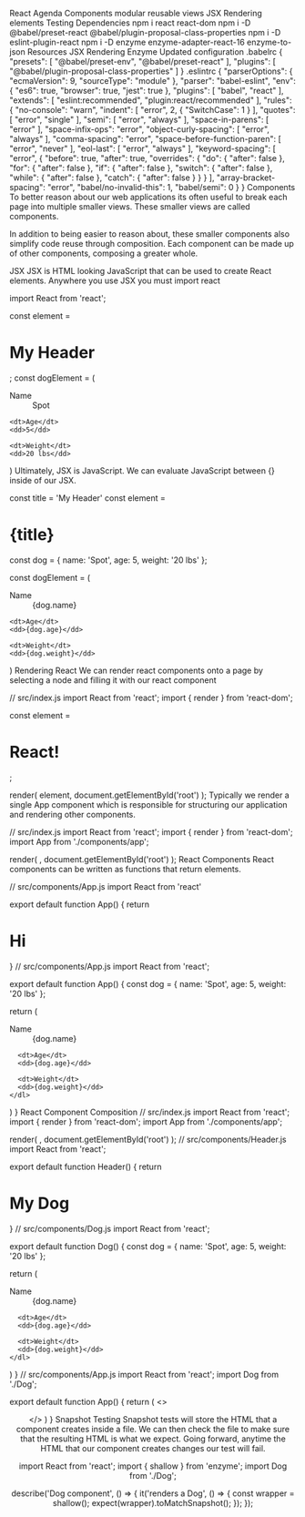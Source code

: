 React
Agenda
Components
modular reusable views
JSX
Rendering elements
Testing
Dependencies
npm i react react-dom
npm i -D @babel/preset-react @babel/plugin-proposal-class-properties
npm i -D eslint-plugin-react
npm i -D enzyme enzyme-adapter-react-16 enzyme-to-json
Resources
JSX
Rendering
Enzyme
Updated configuration
.babelrc
{
  "presets": [
    "@babel/preset-env",
    "@babel/preset-react"
  ],
  "plugins": [
    "@babel/plugin-proposal-class-properties"
  ]
}
.eslintrc
{
  "parserOptions": {
    "ecmaVersion": 9,
    "sourceType": "module"
  },
  "parser": "babel-eslint",
  "env": {
    "es6": true,
    "browser": true,
    "jest": true
  },
  "plugins": [
    "babel",
    "react"
  ],
  "extends": [
    "eslint:recommended",
    "plugin:react/recommended"
  ],
  "rules": {
    "no-console": "warn",
    "indent": [
      "error",
      2,
      {
        "SwitchCase": 1
      }
    ],
    "quotes": [
      "error",
      "single"
    ],
    "semi": [
      "error",
      "always"
    ],
    "space-in-parens": [
      "error"
    ],
    "space-infix-ops": "error",
    "object-curly-spacing": [
      "error",
      "always"
    ],
    "comma-spacing": "error",
    "space-before-function-paren": [
      "error",
      "never"
    ],
    "eol-last": [
      "error",
      "always"
    ],
    "keyword-spacing": [
      "error",
      {
        "before": true,
        "after": true,
        "overrides": {
          "do": {
            "after": false
          },
          "for": {
            "after": false
          },
          "if": {
            "after": false
          },
          "switch": {
            "after": false
          },
          "while": {
            "after": false
          },
          "catch": {
            "after": false
          }
        }
      }
    ],
    "array-bracket-spacing": "error",
    "babel/no-invalid-this": 1,
    "babel/semi": 0
  }
}
Components
To better reason about our web applications its often useful to break each page into multiple smaller views. These smaller views are called components.

In addition to being easier to reason about, these smaller components also simplify code reuse through composition. Each component can be made up of other components, composing a greater whole.

JSX
JSX is HTML looking JavaScript that can be used to create React elements. Anywhere you use JSX you must import react

import React from 'react';

const element = <h1>My Header</h1>;
const dogElement = (
  <dl>
    <dt>Name</dt>
    <dd>Spot</dd>

    <dt>Age</dt>
    <dd>5</dd>

    <dt>Weight</dt>
    <dd>20 lbs</dd>
  </dl>
)
Ultimately, JSX is JavaScript. We can evaluate JavaScript between {} inside of our JSX.

const title = 'My Header'
const element = <h1>{title}</h1>
const dog = {
  name: 'Spot',
  age: 5,
  weight: '20 lbs'
};

const dogElement = (
  <dl>
    <dt>Name</dt>
    <dd>{dog.name}</dd>

    <dt>Age</dt>
    <dd>{dog.age}</dd>

    <dt>Weight</dt>
    <dd>{dog.weight}</dd>
  </dl>
)
Rendering React
We can render react components onto a page by selecting a node and filling it with our react component

// src/index.js
import React from 'react';
import { render } from 'react-dom';

const element = <h1>React!</h1>;

render(
  element,
  document.getElementById('root')
);
Typically we render a single App component which is responsible for structuring our application and rendering other components.

// src/index.js
import React from 'react';
import { render } from 'react-dom';
import App from './components/app';

render(
  <App />,
  document.getElementById('root')
);
React Components
React components can be written as functions that return elements.

// src/components/App.js
import React from 'react'

export default function App() {
  return <h1>Hi</h1>
}
// src/components/App.js
import React from 'react';

export default function App() {
  const dog = {
    name: 'Spot',
    age: 5,
    weight: '20 lbs'
  };

  return (
    <dl>
      <dt>Name</dt>
      <dd>{dog.name}</dd>

      <dt>Age</dt>
      <dd>{dog.age}</dd>

      <dt>Weight</dt>
      <dd>{dog.weight}</dd>
    </dl>
  )
}
React Component Composition
// src/index.js
import React from 'react';
import { render } from 'react-dom';
import App from './components/app';

render(
  <App />,
  document.getElementById('root')
);
// src/components/Header.js
import React from 'react';

export default function Header() {
  return <h1>My Dog</h1>
}
// src/components/Dog.js
import React from 'react';

export default function Dog() {
  const dog = {
    name: 'Spot',
    age: 5,
    weight: '20 lbs'
  };

  return (
    <dl>
      <dt>Name</dt>
      <dd>{dog.name}</dd>

      <dt>Age</dt>
      <dd>{dog.age}</dd>

      <dt>Weight</dt>
      <dd>{dog.weight}</dd>
    </dl>
  )
}
// src/components/App.js
import React from 'react';
import Dog from './Dog';

export default function App() {
  return (
    <>
      <Header />
      <Dog />
    </>
  )
}
Snapshot Testing
Snapshot tests will store the HTML that a component creates inside a file. We can then check the file to make sure that the resulting HTML is what we expect. Going forward, anytime the HTML that our component creates changes our test will fail.

import React from 'react';
import { shallow } from 'enzyme';
import Dog from './Dog';

describe('Dog component', () => {
  it('renders a Dog', () => {
    const wrapper = shallow(<Dog />);
    expect(wrapper).toMatchSnapshot();
  });
});
